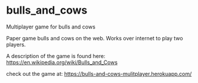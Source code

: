 # bulls_and_cows
Multiplayer game for bulls and cows


Paper game bulls and cows on the web. Works over internet to play two players. 

A description of the game is found here: https://en.wikipedia.org/wiki/Bulls_and_Cows

check out the game at: https://bulls-and-cows-mulitplayer.herokuapp.com/ 
